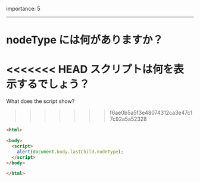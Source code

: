 importance: 5

---

# nodeType には何がありますか？

<<<<<<< HEAD
スクリプトは何を表示するでしょう？
=======
What does the script show?
>>>>>>> f6ae0b5a5f3e48074312ca3e47c17c92a5a52328

```html
<html>

<body>
  <script>
    alert(document.body.lastChild.nodeType);
  </script>
</body>

</html>
```
